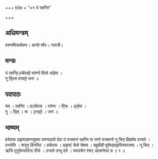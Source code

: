 +++
title = "०१ यं रक्षन्ति"

+++
## अधिमन्त्रम्
वरुणमित्रार्यमणः। कण्वो घौरः। गायत्री।

## मन्त्रः
यं रक्ष॑न्ति॒ प्रचे॑तसो॒ वरु॑णो मि॒त्रो अ॑र्य॒मा ।  
नू चि॒त्स द॑भ्यते॒ जनः॑ ॥

## पदपाठः
यम् । रक्ष॑न्ति । प्रऽचे॑तसः । वरु॑णः । मि॒त्रः । अ॒र्य॒मा ।  
नु । चि॒त् । सः । द॒भ्य॒ते॒ । जनः॑ ॥

## भाष्यम्
प्रचेतसः प्रकृष्टज्ञानयुक्ता वरुणादयो देवा यं यजमानं रक्षन्ति स जनो यजमानो नू चित् क्षिप्रमेव दभ्यते । दभ्नोति । शत्रून् हिनस्ति । प्रचेतसः । प्रकृष्टं चेतो येषाम् । बहुव्रीहौ पूर्वपदप्रकृतिस्वरत्वम् । नू चित् । ऋचि तुनुघेत्यादिना दीर्घः । दभ्यते दन्भु दंभे । व्यत्ययेन श्यन् आत्मनेपदं च ॥ १ ॥